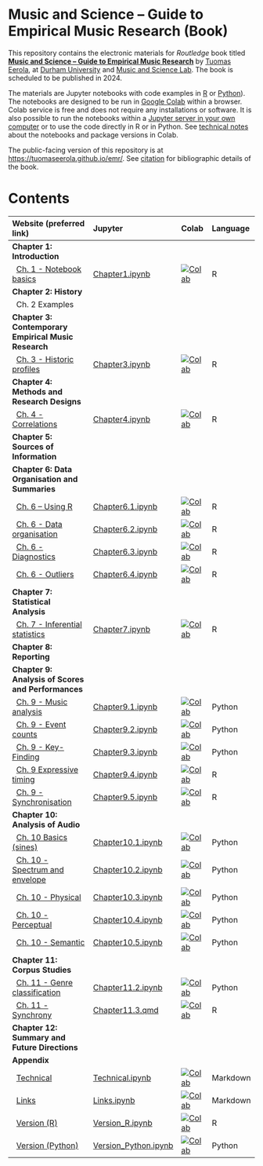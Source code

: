 # Music and Science – Guide to Empirical Music Research (Book)


This repository contains the electronic materials for *Routledge* book
titled **[Music and Science – Guide to Empirical Music
Research](https://tuomaseerola.github.io/emr/)** by [Tuomas
Eerola](https://www.durham.ac.uk/staff/tuomas-eerola/), at [Durham
University](https://www.durham.ac.uk) and [Music and Science
Lab](https://musicscience.net). The book is scheduled to be published in
2024.

The materials are Jupyter notebooks with code examples in
[R](https://www.r-project.org/) or [Python](https://www.python.org/)).
The notebooks are designed to be run in [Google
Colab](https://colab.research.google.com/) within a browser. Colab
service is free and does not require any installations or software. It
is also possible to run the notebooks within a [Jupyter server in your
own
computer](https://jupyter-notebook-beginner-guide.readthedocs.io/en/latest/index.html)
or to use the code directly in R or in Python. See [technical
notes](Technical.qmd) about the notebooks and package versions in Colab.

The public-facing version of this repository is at
<https://tuomaseerola.github.io/emr/>. See [citation](Citation.qmd) for
bibliographic details of the book.

# Contents

| Website (preferred link)                                                                | Jupyter                                                                                       | Colab                                                                                                                                                               | Language |
|:----------------------------------------------------------------------------------------|:----------------------------------------------------------------------------------------------|:--------------------------------------------------------------------------------------------------------------------------------------------------------------------|:---------|
| **Chapter 1: Introduction**                                                             |                                                                                               |                                                                                                                                                                     |          |
|   [Ch. 1 - Notebook basics](https://tuomaseerola.github.io/emr/Chapter1.html)           | [Chapter1.ipynb](https://github.com/tuomaseerola/emr/blob/main/nb/Chapter1.ipynb)             | [![Colab](https://colab.research.google.com/assets/colab-badge.svg)](https://colab.research.google.com/github/tuomaseerola/emr/blob/master/nb/Chapter1.ipynb)       | R        |
| **Chapter 2: History**                                                                  |                                                                                               |                                                                                                                                                                     |          |
|   Ch. 2 Examples                                                                        |                                                                                               |                                                                                                                                                                     |          |
| **Chapter 3: Contemporary Empirical Music Research**                                    |                                                                                               |                                                                                                                                                                     |          |
|   [Ch. 3 - Historic profiles](https://tuomaseerola.github.io/emr/Chapter3.html)         | [Chapter3.ipynb](https://github.com/tuomaseerola/emr/blob/main/nb/Chapter3.ipynb)             | [![Colab](https://colab.research.google.com/assets/colab-badge.svg)](https://colab.research.google.com/github/tuomaseerola/emr/blob/master/nb/Chapter3.ipynb)       | R        |
| **Chapter 4: Methods and Research Designs**                                             |                                                                                               |                                                                                                                                                                     |          |
|   [Ch. 4 - Correlations](https://tuomaseerola.github.io/emr/Chapter4.html)              | [Chapter4.ipynb](https://github.com/tuomaseerola/emr/blob/main/nb/Chapter4.ipynb)             | [![Colab](https://colab.research.google.com/assets/colab-badge.svg)](https://colab.research.google.com/github/tuomaseerola/emr/blob/master/nb/Chapter4.ipynb)       | R        |
| **Chapter 5: Sources of Information**                                                   |                                                                                               |                                                                                                                                                                     |          |
| **Chapter 6: Data Organisation and Summaries**                                          |                                                                                               |                                                                                                                                                                     |          |
|   [Ch. 6 – Using R](https://tuomaseerola.github.io/emr/Chapter6.1.html)                 | [Chapter6.1.ipynb](https://github.com/tuomaseerola/emr/blob/main/nb/Chapter6.1.ipynb)         | [![Colab](https://colab.research.google.com/assets/colab-badge.svg)](https://colab.research.google.com/github/tuomaseerola/emr/blob/master/nb/Chapter6.1.ipynb)     | R        |
|   [Ch. 6 - Data organisation](https://tuomaseerola.github.io/emr/Chapter6.2.html)       | [Chapter6.2.ipynb](https://github.com/tuomaseerola/emr/blob/main/nb/Chapter6.2.ipynb)         | [![Colab](https://colab.research.google.com/assets/colab-badge.svg)](https://colab.research.google.com/github/tuomaseerola/emr/blob/master/nb/Chapter6.2.ipynb)     | R        |
|   [Ch. 6 - Diagnostics](https://tuomaseerola.github.io/emr/Chapter6.3.html)             | [Chapter6.3.ipynb](https://github.com/tuomaseerola/emr/blob/main/nb/Chapter6.3.ipynb)         | [![Colab](https://colab.research.google.com/assets/colab-badge.svg)](https://colab.research.google.com/github/tuomaseerola/emr/blob/master/nb/Chapter6.3.ipynb)     | R        |
|   [Ch. 6 - Outliers](https://tuomaseerola.github.io/emr/Chapter6.4.html)                | [Chapter6.4.ipynb](https://github.com/tuomaseerola/emr/blob/main/nb/Chapter6.4.ipynb)         | [![Colab](https://colab.research.google.com/assets/colab-badge.svg)](https://colab.research.google.com/github/tuomaseerola/emr/blob/master/nb/Chapter6.4.ipynb)     | R        |
| **Chapter 7: Statistical Analysis**                                                     |                                                                                               |                                                                                                                                                                     |          |
|   [Ch. 7 - Inferential statistics](https://tuomaseerola.github.io/emr/Chapter7.html)    | [Chapter7.ipynb](https://github.com/tuomaseerola/emr/blob/main/nb/Chapter7.ipynb)             | [![Colab](https://colab.research.google.com/assets/colab-badge.svg)](https://colab.research.google.com/github/tuomaseerola/emr/blob/master/nb/Chapter7.ipynb)       | R        |
| **Chapter 8: Reporting**                                                                |                                                                                               |                                                                                                                                                                     |          |
| **Chapter 9: Analysis of Scores and Performances**                                      |                                                                                               |                                                                                                                                                                     |          |
|   [Ch. 9 - Music analysis](https://tuomaseerola.github.io/emr/Chapter9.1.html)          | [Chapter9.1.ipynb](https://github.com/tuomaseerola/emr/blob/main/nb/Chapter9.1.ipynb)         | [![Colab](https://colab.research.google.com/assets/colab-badge.svg)](https://colab.research.google.com/github/tuomaseerola/emr/blob/master/nb/Chapter9.1.ipynb)     | Python   |
|   [Ch. 9 - Event counts](https://tuomaseerola.github.io/emr/Chapter9.2.html)            | [Chapter9.2.ipynb](https://github.com/tuomaseerola/emr/blob/main/nb/Chapter9.2.ipynb)         | [![Colab](https://colab.research.google.com/assets/colab-badge.svg)](https://colab.research.google.com/github/tuomaseerola/emr/blob/master/nb/Chapter9.2.ipynb)     | Python   |
|   [Ch. 9 - Key-Finding](https://tuomaseerola.github.io/emr/Chapter9.3.html)             | [Chapter9.3.ipynb](https://github.com/tuomaseerola/emr/blob/main/nb/Chapter9.3.ipynb)         | [![Colab](https://colab.research.google.com/assets/colab-badge.svg)](https://colab.research.google.com/github/tuomaseerola/emr/blob/master/nb/Chapter9.3.ipynb)     | Python   |
|   [Ch. 9 Expressive timing](https://tuomaseerola.github.io/emr/Chapter9.4.html)         | [Chapter9.4.ipynb](https://github.com/tuomaseerola/emr/blob/main/nb/Chapter9.4.ipynb)         | [![Colab](https://colab.research.google.com/assets/colab-badge.svg)](https://colab.research.google.com/github/tuomaseerola/emr/blob/master/nb/Chapter9.4.ipynb)     | R        |
|   [Ch. 9 - Synchronisation](https://tuomaseerola.github.io/emr/Chapter9.5.html)         | [Chapter9.5.ipynb](https://github.com/tuomaseerola/emr/blob/main/nb/Chapter9.5.ipynb)         | [![Colab](https://colab.research.google.com/assets/colab-badge.svg)](https://colab.research.google.com/github/tuomaseerola/emr/blob/master/nb/Chapter9.5.ipynb)     | R        |
| **Chapter 10: Analysis of Audio**                                                       |                                                                                               |                                                                                                                                                                     |          |
|   [Ch. 10 Basics (sines)](https://tuomaseerola.github.io/emr/Chapter10.1.html)          | [Chapter10.1.ipynb](https://github.com/tuomaseerola/emr/blob/main/nb/Chapter10.1.ipynb)       | [![Colab](https://colab.research.google.com/assets/colab-badge.svg)](https://colab.research.google.com/github/tuomaseerola/emr/blob/master/nb/Chapter10.1.ipynb)    | Python   |
|   [Ch. 10 - Spectrum and envelope](https://tuomaseerola.github.io/emr/Chapter10.2.html) | [Chapter10.2.ipynb](https://github.com/tuomaseerola/emr/blob/main/nb/Chapter10.2.ipynb)       | [![Colab](https://colab.research.google.com/assets/colab-badge.svg)](https://colab.research.google.com/github/tuomaseerola/emr/blob/master/nb/Chapter10.2.ipynb)    | Python   |
|   [Ch. 10 - Physical](https://tuomaseerola.github.io/emr/Chapter10.3.html)              | [Chapter10.3.ipynb](https://github.com/tuomaseerola/emr/blob/main/nb/Chapter10.3.ipynb)       | [![Colab](https://colab.research.google.com/assets/colab-badge.svg)](https://colab.research.google.com/github/tuomaseerola/emr/blob/master/nb/Chapter10.3.ipynb)    | Python   |
|   [Ch. 10 - Perceptual](https://tuomaseerola.github.io/emr/Chapter10.4.html)            | [Chapter10.4.ipynb](https://github.com/tuomaseerola/emr/blob/main/nb/Chapter10.4.ipynb)       | [![Colab](https://colab.research.google.com/assets/colab-badge.svg)](https://colab.research.google.com/github/tuomaseerola/emr/blob/master/nb/Chapter10.4.ipynb)    | Python   |
|   [Ch. 10 - Semantic](https://tuomaseerola.github.io/emr/Chapter10.5.html)              | [Chapter10.5.ipynb](https://github.com/tuomaseerola/emr/blob/main/nb/Chapter10.5.ipynb)       | [![Colab](https://colab.research.google.com/assets/colab-badge.svg)](https://colab.research.google.com/github/tuomaseerola/emr/blob/master/nb/Chapter10.5.ipynb)    | Python   |
| **Chapter 11: Corpus Studies**                                                          |                                                                                               |                                                                                                                                                                     |          |
|   [Ch. 11 - Genre classification](https://tuomaseerola.github.io/emr/Chapter11.2.html)  | [Chapter11.2.ipynb](https://github.com/tuomaseerola/emr/blob/main/nb/Chapter11.2.ipynb)       | [![Colab](https://colab.research.google.com/assets/colab-badge.svg)](https://colab.research.google.com/github/tuomaseerola/emr/blob/master/nb/Chapter11.2.ipynb)    | Python   |
|   [Ch. 11 - Synchrony](https://tuomaseerola.github.io/emr/Chapter11.3.html)             | [Chapter11.3.qmd](https://github.com/tuomaseerola/emr/blob/main/nb/Chapter11.3.ipynb)         | [![Colab](https://colab.research.google.com/assets/colab-badge.svg)](https://colab.research.google.com/github/tuomaseerola/emr/blob/master/nb/Chapter11.3.ipynb)    | R        |
| **Chapter 12: Summary and Future Directions**                                           |                                                                                               |                                                                                                                                                                     |          |
| **Appendix**                                                                            |                                                                                               |                                                                                                                                                                     |          |
|   [Technical](https://tuomaseerola.github.io/emr/Technical.html)                        | [Technical.ipynb](https://github.com/tuomaseerola/emr/blob/main/nb/Technical.ipynb)           | [![Colab](https://colab.research.google.com/assets/colab-badge.svg)](https://colab.research.google.com/github/tuomaseerola/emr/blob/master/nb/Technical.ipynb)      | Markdown |
|   [Links](https://tuomaseerola.github.io/emr/Links.html)                                | [Links.ipynb](https://github.com/tuomaseerola/emr/blob/main/nb/Links.ipynb)                   | [![Colab](https://colab.research.google.com/assets/colab-badge.svg)](https://colab.research.google.com/github/tuomaseerola/emr/blob/master/nb/Links.ipynb)          | Markdown |
|   [Version (R)](https://tuomaseerola.github.io/emr/Version_R.html)                      | [Version_R.ipynb](https://github.com/tuomaseerola/emr/blob/main/nb/Version_R.ipynb)           | [![Colab](https://colab.research.google.com/assets/colab-badge.svg)](https://colab.research.google.com/github/tuomaseerola/emr/blob/master/nb/Version_R.ipynb)      | R        |
|   [Version (Python)](https://tuomaseerola.github.io/emr/Version_Python.html)            | [Version_Python.ipynb](https://github.com/tuomaseerola/emr/blob/main/nb/Version_Python.ipynb) | [![Colab](https://colab.research.google.com/assets/colab-badge.svg)](https://colab.research.google.com/github/tuomaseerola/emr/blob/master/nb/Version_Python.ipynb) | Python   |
